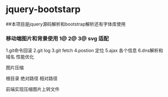 # jquery-bootstarp
##本项目是jquery源码解析和bootstrap解析还有字体库使用 
### 移动端图片和背景使用 1@ 2@ 3@ svg  适配
1.git命令回滚
2.git log
3.git fetch 
4.postion 定位
5.ajax 各个信息
6.dns解析和域名 性能优化

图片压缩

根目录 
  绝对路径 
  相对路径

前端实现压缩图片上转文件 